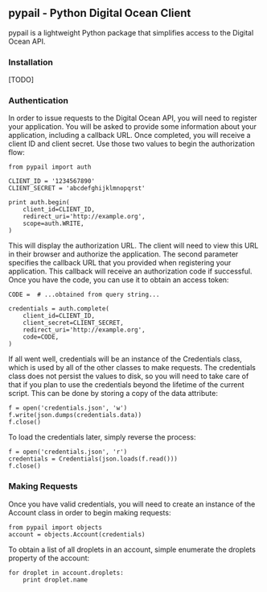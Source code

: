 ## pypail - Python Digital Ocean Client

pypail is a lightweight Python package that simplifies access to the Digital Ocean API.

### Installation

[TODO]

### Authentication

In order to issue requests to the Digital Ocean API, you will need to register your application. You will be asked to provide some information about your application, including a callback URL. Once completed, you will receive a client ID and client secret. Use those two values to begin the authorization flow:

    from pypail import auth

    CLIENT_ID = '1234567890'
    CLIENT_SECRET = 'abcdefghijklmnopqrst'

    print auth.begin(
        client_id=CLIENT_ID,
        redirect_uri='http://example.org',
        scope=auth.WRITE,
    )

This will display the authorization URL. The client will need to view this URL in their browser and authorize the application. The second parameter specifies the callback URL that you provided when registering your application. This callback will receive an authorization code if successful. Once you have the code, you can use it to obtain an access token:

    CODE =  # ...obtained from query string...

    credentials = auth.complete(
        client_id=CLIENT_ID,
        client_secret=CLIENT_SECRET,
        redirect_uri='http://example.org',
        code=CODE,
    )

If all went well, credentials will be an instance of the Credentials class, which is used by all of the other classes to make requests. The credentials class does not persist the values to disk, so you will need to take care of that if you plan to use the credentials beyond the lifetime of the current script. This can be done by storing a copy of the data attribute:

    f = open('credentials.json', 'w')
    f.write(json.dumps(credentials.data))
    f.close()

To load the credentials later, simply reverse the process:

    f = open('credentials.json', 'r')
    credentials = Credentials(json.loads(f.read()))
    f.close()

### Making Requests

Once you have valid credentials, you will need to create an instance of the Account class in order to begin making requests:

    from pypail import objects
    account = objects.Account(credentials)

To obtain a list of all droplets in an account, simple enumerate the droplets property of the account:

    for droplet in account.droplets:
        print droplet.name
